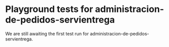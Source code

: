 # Playground tests for administracion-de-pedidos-servientrega
We are still awaiting the first test run for administracion-de-pedidos-servientrega.
